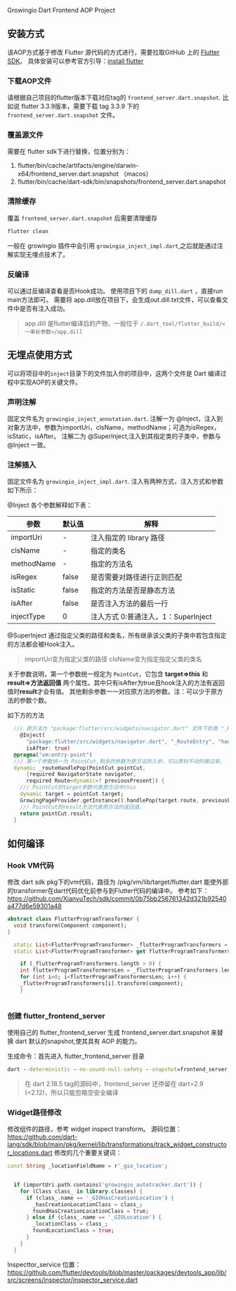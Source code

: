 Growingio Dart Frontend AOP Project

## 安装方式

该AOP方式基于修改 Flutter 源代码的方式进行，需要拉取GitHub 上的 [Flutter SDK](https://github.com/flutter/flutter)。
具体安装可以参考官方引导：[install flutter](https://docs.flutter.dev/get-started/install/macos#downloading-straight-from-github-instead-of-using-an-archive)

### 下载AOP文件
请根据自己项目的flutter版本下载对应tag的 `frontend_server.dart.snapshot`.
比如说 flutter 3.3.9版本，需要下载 tag 3.3.9 下的 `frontend_server.dart.snapshot` 文件。

### 覆盖源文件
需要在 flutter sdk下进行替换，位置分别为：
1. flutter/bin/cache/artifacts/engine/darwin-x64/frontend_server.dart.snapshot （macos）
2. flutter/bin/cache/dart-sdk/bin/snapshots/frontend_server.dart.snapshot

### 清除缓存
覆盖 `frontend_server.dart.snapshot` 后需要清理缓存
```cmd
flutter clean
```
一般在 growingio 插件中会引用 `growingio_inject_impl.dart`,之后就能通过注解实现无埋点技术了。

### 反编译
可以通过反编译查看是否Hook成功。
使用项目下的 `dump_dill.dart` ，直接run main方法即可。
需要将 app.dill放在项目下，会生成out.dill.txt文件，可以查看文件中是否有注入成功。

> app.dill 是flutter编译后的产物，一般位于 `/.dart_tool/flutter_build/<一串长参数>/app.dill`

## 无埋点使用方式

可以将项目中的`inject`目录下的文件加入你的项目中，这两个文件是 Dart 编译过程中实现AOP的关键文件。

### 声明注解
固定文件名为 `growingio_inject_annotation.dart`. 
注解一为 @Inject，注入到对象方法中，参数为importUri，clsName，methodName；可选为isRegex，isStatic，isAfter。
注解二为 @SuperInject,注入到其指定类的子类中，参数与 @Inject 一致。

### 注解插入
固定文件名为 `growingio_inject_impl.dart`.
注入有两种方式，注入方式和参数如下所示：

@Inject 各个参数解释如下表：

|  参数   |  默认值  | 解释 |
| ----  | ---- | ---- |
| importUri  | - | 注入指定的 library 路径 |
| clsName  | - | 指定的类名 |
| methodName | - | 指定的方法名 |
| isRegex | false | 是否需要对路径进行正则匹配 | 
| isStatic | false | 指定的方法是否是静态方法 |
| isAfter | false | 是否注入方法的最后一行 |
| injectType | 0 | 注入方式 0:普通注入，1：SuperInject |

@SuperInject 通过指定父类的路径和类名，所有继承该父类的子类中若包含指定的方法都会被Hook注入。
> importUri变为指定父类的路径 clsName变为指定指定父类的类名

关于参数说明，第一个参数统一规定为 `PointCut`，它包含 **target=>this** 和 **result=>方法返回值** 两个属性。其中只有isAfter为true且hook注入的方法有返回值时**result**才会有值。
其他剩余参数一一对应原方法的参数。注：可以少于原方法的参数个数。

如下方的方法
```dart
  /// 原方法为 "package:flutter/src/widgets/navigator.dart" 文件下的类 "_RouteEntry"的"handlePop"方法。
    @Inject(
      "package:flutter/src/widgets/navigator.dart", "_RouteEntry", "handlePop",
      isAfter: true)
  @pragma("vm:entry-point")
  /// 第一个参数统一为 PointCut,剩余的参数为原方法的入参，可以原封不动的挪过来。
  dynamic _routeHandlePop(PointCut pointCut,
      {required NavigatorState navigator,
      required Route<dynamic>? previousPresent}) {
    /// PointCut的target参数代表原方法中this
    dynamic target = pointCut.target;
    GrowingPageProvider.getInstance().handlePop(target.route, previousPresent);
    /// PointCut的result方法代表原方法的返回值。
    return pointCut.result;
  }
```

## 如何编译

### Hook VM代码
修改 dart sdk pkg下的vm代码，路径为 <dart sdk>/pkg/vm/lib/target/flutter.dart
能使外部的transformer在dart代码优化前参与到Flutter代码的编译中。
参考如下：https://github.com/XianyuTech/sdk/commit/0b75bb256761342d321b92540a477d6e59301a48
```dart
abstract class FlutterProgramTransformer {
  void transform(Component component);
}

  static List<FlutterProgramTransformer> _flutterProgramTransformers = [];
  static List<FlutterProgramTransformer> get flutterProgramTransformers => _flutterProgramTransformers;

	if (_flutterProgramTransformers.length > 0) {
	int flutterProgramTransformersLen = _flutterProgramTransformers.length;
	for (int i=0; i<flutterProgramTransformersLen; i++) {
	_flutterProgramTransformers[i].transform(component);
	}
    
```

### 创建 flutter_frontend_server
使用自己的 flutter_frontend_server 生成 frontend_server.dart.snapshot 来替换 dart 默认的snapshot,使其具有 AOP 的能力。

生成命令：首先进入 flutter_frontend_server 目录
```cmd
dart --deterministic --no-sound-null-safety --snapshot=frontend_server.dart.snapshot frontend_server_starter.dart
```
> 在 dart 2.18.5 tag的源码中，frontend_server 还停留在 dart=2.9 (<2.12)，所以只能忽略空安全编译


### Widget路径修改
修改组件的路径，参考 widget inspect transform。
源码位置：https://github.com/dart-lang/sdk/blob/main/pkg/kernel/lib/transformations/track_widget_constructor_locations.dart
修改的几个重要关键词：
```dart
const String _locationFieldName = r'_gio_location';


  if (importUri.path.contains('growingio_autotracker.dart')) {
    for (Class class_ in library.classes) {
      if (class_.name == '_GIOHasCreationLocation') {
        _hasCreationLocationClass = class_;
        foundHasCreationLocationClass = true;
      } else if (class_.name == '_GIOLocation') {
        _locationClass = class_;
        foundLocationClass = true;
      }
    }
  }
```
Inspecttor_service 位置：https://github.com/flutter/devtools/blob/master/packages/devtools_app/lib/src/screens/inspector/inspector_service.dart